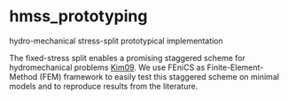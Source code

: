 # hmss_prototyping
hydro-mechanical stress-split prototypical implementation

The fixed-stress split enables a promising staggered scheme for hydromechanical problems [Kim09](https://doi.org/10.2118/119084-MS).
We use FEniCS as Finite-Element-Method (FEM) framework to easily test this staggered scheme on minimal models and to reproduce results from the literature.
